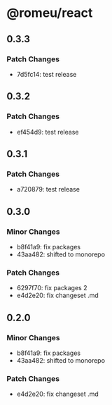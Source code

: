 # @romeu/react

## 0.3.3

### Patch Changes

- 7d5fc14: test release

## 0.3.2

### Patch Changes

- ef454d9: test release

## 0.3.1

### Patch Changes

- a720879: test release

## 0.3.0

### Minor Changes

- b8f41a9: fix packages
- 43aa482: shifted to monorepo

### Patch Changes

- 6297f70: fix packages 2
- e4d2e20: fix changeset .md

## 0.2.0

### Minor Changes

- b8f41a9: fix packages
- 43aa482: shifted to monorepo

### Patch Changes

- e4d2e20: fix changeset .md
